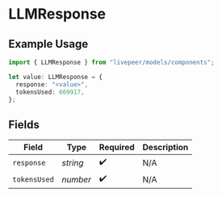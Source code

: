 # LLMResponse

## Example Usage

```typescript
import { LLMResponse } from "livepeer/models/components";

let value: LLMResponse = {
  response: "<value>",
  tokensUsed: 669917,
};
```

## Fields

| Field              | Type               | Required           | Description        |
| ------------------ | ------------------ | ------------------ | ------------------ |
| `response`         | *string*           | :heavy_check_mark: | N/A                |
| `tokensUsed`       | *number*           | :heavy_check_mark: | N/A                |